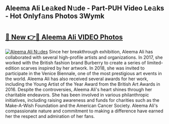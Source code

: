 ## Aleema Ali Le𝚊ked N𝚞de - Part-PUH Video Le𝚊ks - Hot Onlyf𝚊ns Photos 3Wymk

# <h2><a href="http://ac20501.deff.icu/?id=Aleema+Ali">🔗 New 👉🔴 Aleema Ali VIDEO Photos</a></h2>

[![Aleema Ali N𝚞des](https://i.imgur.com/rIISA9y.gif)](http://ac20501.deff.icu/?id=Aleema+Ali)
Since her breakthrough exhibition, Aleema Ali has collaborated with several high-profile artists and organizations. In 2017, she worked with the British fashion brand Burberry to create a series of limited-edition scarves inspired by her artwork. In 2018, she was invited to participate in the Venice Biennale, one of the most prestigious art events in the world. Aleema Ali has also received several awards for her work, including the Young Artist of the Year Award from the British Art Awards in 2016. Despite the controversies, Aleema Ali's heart shines through her charitable endeavors. She has been involved in various philanthropic initiatives, including raising awareness and funds for charities such as the Make-A-Wish Foundation and the American Cancer Society. Aleema Ali's compassionate nature and commitment to making a difference have earned her the respect and admiration of her fans.
